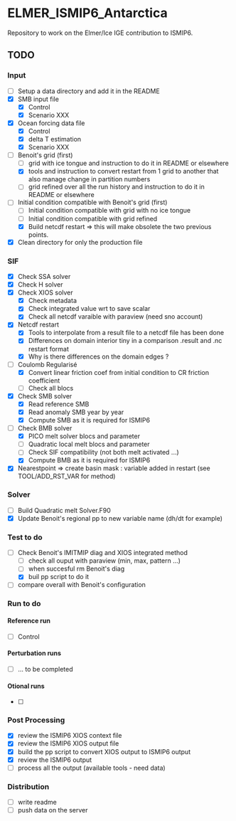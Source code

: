 # ELMER_ISMIP6_Antarctica

Repository to work on the Elmer/Ice IGE contribution to ISMIP6.

## TODO

### Input
- [ ] Setup a data directory and add it in the README
- [X] SMB input file
    - [X] Control
    - [X] Scenario XXX
- [X] Ocean forcing data file
    - [X] Control
    - [X] delta T estimation
    - [X] Scenario XXX
- [ ] Benoit's grid (first)
    - [ ] grid with ice tongue and instruction to do it in README or elsewhere
    - [X] tools and instruction to convert restart from 1 grid to another that also manage change in partition numbers
    - [ ] grid refined over all the run history and instruction to do it in README or elsewhere
- [ ] Initial condition compatible with Benoit's grid (first)
    - [ ] Initial condition compatible with grid with no ice tongue
    - [ ] Initial condition compatible with grid refined
    - [X] Build netcdf restart => this will make obsolete the two previous points.
- [X] Clean directory for only the production file

### SIF
- [X] Check SSA  solver
- [X] Check H    solver
- [X] Check XIOS solver
    - [X] Check metadata
    - [X] Check integrated value wrt to save scalar
    - [X] Check all netcdf varaible with paraview (need sno account)
- [X] Netcdf restart
    - [X] Tools to interpolate from a result file to a netcdf file has been done
    - [X] Differences on domain interior tiny in a comparison .result and .nc restart format
    - [X] Why is there differences on the domain edges ?
- [ ] Coulomb Regularisé
    - [X] Convert linear friction coef from initial condition to CR friction coefficient
    - [ ] Check all blocs
- [X] Check SMB solver
    - [X] Read reference SMB
    - [X] Read anomaly SMB year by year
    - [X] Compute SMB as it is required for ISMIP6
- [ ] Check BMB solver
    - [X] PICO melt solver blocs and parameter
    - [ ] Quadratic local melt blocs and parameter
    - [ ] Check SIF compatibility (not both melt activated ...)
    - [X] Compute BMB as it is required for ISMIP6
- [X] Nearestpoint => create basin mask : variable added in restart (see TOOL/ADD_RST_VAR for method)

### Solver
- [ ] Build Quadratic melt Solver.F90
- [X] Update Benoit's regional pp to new variable name (dh/dt for example)

### Test to do
- [ ] Check Benoit's IMITMIP diag and XIOS integrated method
   - [ ] check all ouput with paraview (min, max, pattern ...)
   - [ ] when succesful rm Benoit's diag
   - [X] buil pp script to do it
- [ ] compare overall with Benoit's configuration

### Run to do
#### Reference run
- [ ] Control
#### Perturbation runs
- [ ] ... to be completed
#### Otional runs
- [ ]

### Post Processing
- [X] review the ISMIP6 XIOS context file
- [X] review the ISMIP6 XIOS output file
- [X] build the pp script to convert XIOS output to ISMIP6 output
- [X] review the ISMIP6 output
- [ ] process all the output (available tools - need data)

### Distribution
- [ ] write readme
- [ ] push data on the server
